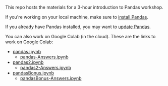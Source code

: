 This repo hosts the materials for a 3-hour introduction to Pandas workshop.

If you're working on your local machine, make sure to [install Pandas](https://pandas.pydata.org/pandas-docs/stable/getting_started/install.html).

If you already have Pandas installed, you may want to [update Pandas](https://www.altcademy.com/blog/how-to-update-pandas/).

You can also work on Google Colab (in the cloud). These are the links to work on Google Colab:
- [pandas.ipynb](https://colab.research.google.com/github/nuitrcs/pandas_intro/blob/main/pandas.ipynb)
  - [pandas-Answers.ipynb](https://colab.research.google.com/github/nuitrcs/pandas_intro/blob/main/pandas-Answers.ipynb)
- [pandas2.ipynb](https://colab.research.google.com/github/nuitrcs/pandas_intro/blob/main/pandas2.ipynb)
  - [pandas2-Answers.ipynb](https://colab.research.google.com/github/nuitrcs/pandas_intro/blob/main/pandas2-Answers.ipynb)
- [pandasBonus.ipynb](https://colab.research.google.com/github/nuitrcs/pandas_intro/blob/main/pandasBonus.ipynb)
  - [pandasBonus-Answers.ipynb](https://colab.research.google.com/github/nuitrcs/pandas_intro/blob/main/pandasBonus-Answers.ipynb)
